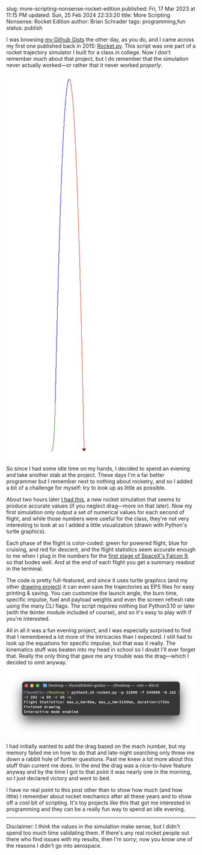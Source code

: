 slug: more-scripting-nonsense-rocket-edition
published: Fri, 17 Mar 2023 at 11:15 PM
updated: Sun, 25 Feb 2024 22:33:20 
title: More Scripting Nonsense: Rocket Edition
author: Brian Schrader
tags: programming,fun
status: publish

I was browsing [my Github Gists][1] the other day, as you do, and I came across my first one published back in 2015: [Rocket.py][2]. This script was one part of a rocket trajectory simulator I built for a class in college. Now I don't remember much about that project, but I do remember that the simulation never actually worked&mdash;or rather that it never worked *properly*.

<img alt="A screenshot of the trajectory over time" class="image-right hide-on-mobile" src="/images/blog/rocket-trajectory.png" />

So since I had some idle time on my hands, I decided to spend an evening and take another stab at the project. These days I'm a far better programmer but I remember next to nothing about rocketry, and so I added a bit of a challenge for myself: try to look up as little as possible.

About two hours later [I had this][3], a new rocket simulation that seems to produce accurate values (if you neglect drag&mdash;more on that later). Now my first simulation only output a set of numerical values for each second of flight, and while those numbers were useful for the class, they're not very interesting to look at so I added a little visualization (drawn with Python's turtle graphics).

Each phase of the flight is color-coded: green for powered flight, blue for cruising, and red for descent, and the flight statistics seem accurate enough to me when I plug in the numbers for the [first stage of SpaceX's Falcon 9][4], so that bodes well. And at the end of each flight you get a summary readout in the terminal.

The code is pretty full-featured, and since it uses turtle graphics (and my other [drawing project][5]) it can even save the trajectories as EPS files for easy printing &amp; saving. You can customize the launch angle, the burn time, specific impulse, fuel and payload weights and even the screen refresh rate using the many CLI flags. The script requires nothing but Python3.10 or later (with the tkinter module included of course), and so it's easy to play with if you're interested.

All in all it was a fun evening project, and I was especially surprised to find that I remembered a lot more of the intricacies than I expected. I still had to look up the equations for specific impulse, but that was it really. The kinematics stuff was beaten into my head in school so I doubt I'll ever forget that. Really the only thing that gave me any trouble was the drag&mdash;which I decided to omit anyway.

<img alt="A screenshot of the stats of the flight in the Terminal" src="/images/blog/rocket-stats.png" />

I had initially wanted to add the drag based on the mach number, but my memory failed me on how to do that and late-night searching only threw me down a rabbit hole of further questions. Past me knew a lot more about this stuff than current me does. In the end the drag was a nice-to-have feature anyway and by the time I got to that point it was nearly one in the morning, so I just declared victory and went to bed.

I have no real point to this post other than to show how much (and how little) I remember about rocket mechanics after all these years and to show off a cool bit of scripting. It's toy projects like this that got me interested in programming and they can be a really fun way to spend an idle evening.

---

Disclaimer: I *think* the values in the simulation make sense, but I didn't spend too much time validating them. If there's any real rocket people out there who find issues with my results, then I'm sorry; now you know one of the reasons I didn't go into aerospace.

[1]: https://gist.github.com/Sonictherocketman
[2]: https://gist.github.com/Sonictherocketman/11339552
[3]: https://gist.github.com/Sonictherocketman/2b3836cb2bc2ca7fdb5283deb67d20c6
[4]: https://en.wikipedia.org/wiki/Falcon_9
[5]: /archive/generating-deterministic-procedural-artwork-with-pdraw/
